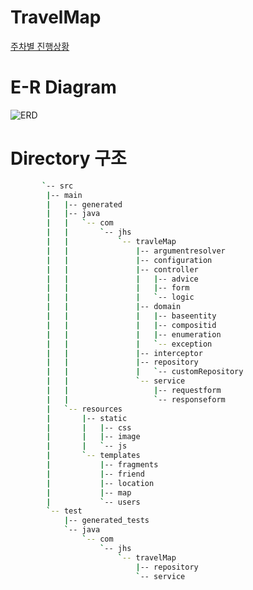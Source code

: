 # TravelMap
[주차별 진행상황](https://github.com/Juhongseok/TravelMap/blob/main/%EC%A3%BC%EC%B0%A8%EB%B3%84%20%EC%A7%84%ED%96%89%EC%83%81%ED%99%A9.md)
# E-R Diagram
![ERD](https://github.com/Juhongseok/TravelMap/blob/main/picture/chagedERD.png)

# Directory 구조
```bash
       `-- src
        |-- main
        |   |-- generated
        |   |-- java
        |   |   `-- com
        |   |       `-- jhs
        |   |           `-- travleMap
        |   |               |-- argumentresolver
        |   |               |-- configuration
        |   |               |-- controller
        |   |               |   |-- advice
        |   |               |   |-- form
        |   |               |   `-- logic
        |   |               |-- domain
        |   |               |   |-- baseentity
        |   |               |   |-- compositid
        |   |               |   |-- enumeration
        |   |               |   `-- exception
        |   |               |-- interceptor
        |   |               |-- repository
        |   |               |   `-- customRepository
        |   |               `-- service
        |   |                   |-- requestform
        |   |                   `-- responseform
        |   `-- resources
        |       |-- static
        |       |   |-- css
        |       |   |-- image
        |       |   `-- js
        |       `-- templates
        |           |-- fragments
        |           |-- friend
        |           |-- location
        |           |-- map
        |           `-- users
        `-- test
            |-- generated_tests
            `-- java
                `-- com
                    `-- jhs
                        `-- travelMap
                            |-- repository
                            `-- service


```
